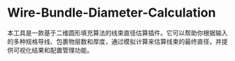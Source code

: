 # Wire-Bundle-Diameter-Calculation
本工具是一款基于二维圆形填充算法的线束直径估算插件。它可以帮助你根据输入的多种规格导线、包裹物层数和厚度，通过模拟计算来估算线束的最终直径，并提供可视化结果和配置管理功能。
